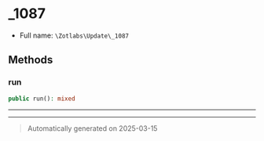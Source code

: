 
# _1087





* Full name: `\Zotlabs\Update\_1087`




## Methods


### run



```php
public run(): mixed
```












***


***
> Automatically generated on 2025-03-15
